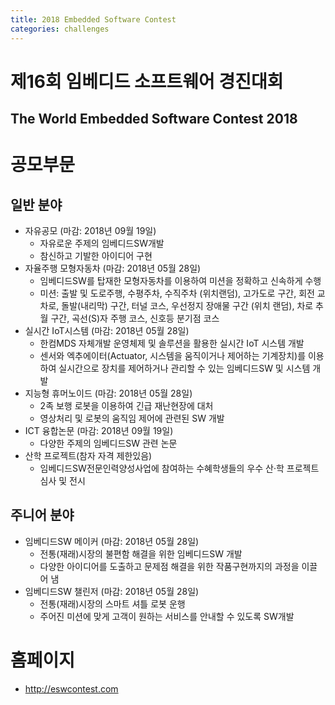 ```yaml
---
title: 2018 Embedded Software Contest
categories: challenges
---
```


# 제16회 임베디드 소프트웨어 경진대회
## The World Embedded Software Contest 2018

# 공모부문
## 일반 분야
* 자유공모 (마감: 2018년 09월 19일)
    - 자유로운 주제의 임베디드SW개발
    - 참신하고 기발한 아이디어 구현
* 자율주행 모형자동차 (마감: 2018년 05월 28일)
    - 임베디드SW를 탑재한 모형자동차를 이용하여 미션을 정확하고 신속하게 수행
	- 미션: 출발 및 도로주행, 수평주차, 수직주차 (위치랜덤), 고가도로 구간, 회전 교차로, 돌발(내리막) 구간, 터널 코스, 우선정지 장애물 구간 (위치 랜덤), 차로 추월 구간, 곡선(S)자 주행 코스, 신호등 분기점 코스
* 실시간 IoT시스템 (마감: 2018년 05월 28일)
    - 한컴MDS 자체개발 운영체제 및 솔루션을 활용한 실시간 IoT 시스템 개발
    - 센서와 엑추에이터(Actuator, 시스템을 움직이거나 제어하는 기계장치)를 이용하여 실시간으로 장치를 제어하거나 관리할 수 있는 임베디드SW 및 시스템 개발
* 지능형 휴머노이드 (마감: 2018년 05월 28일)
    - 2족 보행 로봇을 이용하여 긴급 재난현장에 대처
    - 영상처리 및 로봇의 움직임 제어에 관련된 SW 개발
* ICT 융합논문 (마감: 2018년 09월 19일)
    - 다양한 주제의 임베디드SW 관련 논문
* 산학 프로젝트(참자 자격 제한있음)
    - 임베디드SW전문인력양성사업에 참여하는 수혜학생들의 우수 산·학 프로젝트 심사 및 전시
	
## 주니어 분야
* 임베디드SW 메이커 (마감: 2018년 05월 28일)
    - 전통(재래)시장의 불편함 해결을 위한 임베디드SW 개발
    - 다양한 아이디어를 도출하고 문제점 해결을 위한 작품구현까지의 과정을 이끌어 냄
* 임베디드SW 챌린저 (마감: 2018년 05월 28일)
    - 전통(재래)시장의 스마트 셔틀 로봇 운행
    - 주어진 미션에 맞게 고객이 원하는 서비스를 안내할 수 있도록 SW개발

# 홈페이지	
* <http://eswcontest.com>
